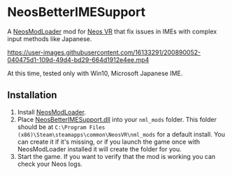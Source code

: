 # NeosBetterIMESupport

A [NeosModLoader](https://github.com/zkxs/NeosModLoader) mod for [Neos VR](https://neos.com/) that fix issues in IMEs with complex input methods like Japanese.

https://user-images.githubusercontent.com/16133291/200890052-040475d1-109d-49d4-bd29-664d1912e4ee.mp4

At this time, tested only with Win10, Microsoft Japanese IME.

## Installation
1. Install [NeosModLoader](https://github.com/zkxs/NeosModLoader).
2. Place [NeosBetterIMESupport.dll](https://github.com/hantabaru1014/NeosBetterIMESupport/releases/latest/download/NeosBetterIMESupport.dll) into your `nml_mods` folder. This folder should be at `C:\Program Files (x86)\Steam\steamapps\common\NeosVR\nml_mods` for a default install. You can create it if it's missing, or if you launch the game once with NeosModLoader installed it will create the folder for you.
3. Start the game. If you want to verify that the mod is working you can check your Neos logs.
